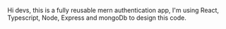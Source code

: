 Hi devs, this is a fully reusable mern authentication app, I'm using React, Typescript, Node, Express and mongoDb to design this code.
